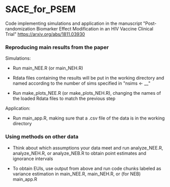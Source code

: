 # SACE_for_PSEM
Code implementing simulations and application in the manuscript "Post-randomization Biomarker Effect Modification in an HIV Vaccine Clinical Trial" https://arxiv.org/abs/1811.03930

### Reproducing main results from the paper

Simulations:

* Run main_NEE.R (or main_NEH.R)

* Rdata files containing the results will be put in the working directory and named according to the number of sims specified in "nsims <- __"

* Run make_plots_NEE.R (or make_plots_NEH.R), changing the names of the loaded Rdata files to match the previous step

Application:

* Run main_app.R, making sure that a .csv file of the data is in the working directory

### Using methods on other data

* Think about which assumptions your data meet and run analyze_NEE.R, analyze_NEH.R, or analyze_NEB.R to obtain point estimates and ignorance intervals

* To obtain EUIs, use output from above and run code chunks labeled as variance estimation in main_NEE.R, main_NEH.R, or (for NEB) main_app.R